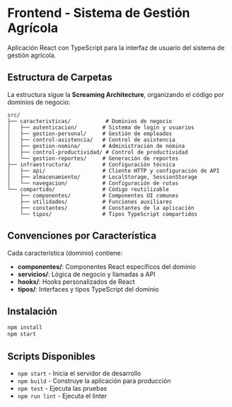 # Frontend - Sistema de Gestión Agrícola

Aplicación React con TypeScript para la interfaz de usuario del sistema de gestión agrícola.

## Estructura de Carpetas

La estructura sigue la **Screaming Architecture**, organizando el código por dominios de negocio:

```
src/
├── caracteristicas/           # Dominios de negocio
│   ├── autenticacion/        # Sistema de login y usuarios
│   ├── gestion-personal/     # Gestión de empleados
│   ├── control-asistencia/   # Control de asistencia
│   ├── gestion-nomina/       # Administración de nómina
│   ├── control-productividad/ # Control de productividad
│   └── gestion-reportes/     # Generación de reportes
├── infraestructura/          # Configuración técnica
│   ├── api/                  # Cliente HTTP y configuración de API
│   ├── almacenamiento/       # LocalStorage, SessionStorage
│   └── navegacion/           # Configuración de rutas
└── compartido/               # Código reutilizable
    ├── componentes/          # Componentes UI comunes
    ├── utilidades/           # Funciones auxiliares
    ├── constantes/           # Constantes de la aplicación
    └── tipos/                # Tipos TypeScript compartidos
```

## Convenciones por Característica

Cada característica (dominio) contiene:

- **componentes/**: Componentes React específicos del dominio
- **servicios/**: Lógica de negocio y llamadas a API
- **hooks/**: Hooks personalizados de React
- **tipos/**: Interfaces y tipos TypeScript del dominio

## Instalación

```bash
npm install
npm start
```

## Scripts Disponibles

- `npm start` - Inicia el servidor de desarrollo
- `npm build` - Construye la aplicación para producción
- `npm test` - Ejecuta las pruebas
- `npm run lint` - Ejecuta el linter
